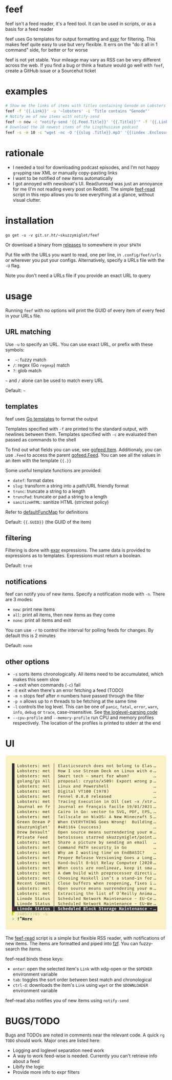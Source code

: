 # feef

feef isn't a feed reader, it's a feed tool. It can be used in scripts, or as a basis for a feed reader

feef uses Go templates for output formatting and [expr](https://github.com/antonmedv/expr) for filtering. This makes feef quite easy to use but very flexible. It errs on the "do it all in 1 command" side, for better or for worse

feef is not yet stable. Your mileage may vary as RSS can be very different across the web. If you find a bug or think a feature would go well with `feef`, create a GitHub issue or a Sourcehut ticket

# examples

```sh
# Show me the links of items with titles containing Genode on Lobsters
feef -f '{{.Link}}' -u '~lobsters' -i 'Title contains "Genode"'
# Notify me of new items with notify-send
feef -n new -c "notify-send '{{.Feed.Title}}' '{{.Title}}'" -f '{{.Link}}'
# Download the 10 newest items of the Lingthusiasm podcast
feef -s -m 10 -c "wget -nc -O '{{slug .Title}}.mp3' '{{(index .Enclosures 0).URL}}' || echo {{.Title}} already downloaded" -u 'https://feeds.soundcloud.com/users/soundcloud:users:237055046/sounds.rss'
```

# rationale

+ I needed a tool for downloading podcast episodes, and I'm not happy `grep`ping raw XML or manually copy-pasting links
+ I want to be notified of new items automatically
+ I got annoyed with newsboat's UI. Read/unread was just an annoyance for me (I'm not reading every post on Reddit). The simple [feef-read](https://git.sr.ht/~skuzzymiglet/feef/tree/master/item/feef-read) script in this repo allows you to see everything at a glance, without visual clutter.

# installation

`go get -u -v git.sr.ht/~skuzzymiglet/feef`

Or download a binary from [releases](https://github.com/skuzzymiglet/feef/releases) to somewhere in your `$PATH`

Put file with the URLs you want to read, one per line, in `.config/feef/urls` or wherever you put your configs. Alternatively, specify a URLs file with the `-U` flag.

Note you don't need a URLs file if you provide an exact URL to query

# usage

Running `feef` with no options will print the GUID of every item of every feed in your URLs file.

## URL matching

Use `-u` to specify an URL. You can use exact URL, or prefix with these symbols:

+ ` ~`: fuzzy match
+ `/`: regex (Go `regexp`) match
+ `?`: glob match

`~` and `/` alone can be used to match every URL

Default: `~`

## templates

feef uses [Go templates](https://godocs.io/text/template) to format the output

Templates specified with `-f` are printed to the standard output, with newlines between them. Templates specified with `-c` are evaluated then passed as commands to the shell

To find out what fields you can use, see [gofeed.Item](https://godoc.org/github.com/mmcdole/gofeed#Item). Additionaly, you can use `.Feed` to access the parent [gofeed.Feed](https://godoc.org/github.com/mmcdole/gofeed#Feed). You can see all the values in an item with the template `{{.}}`

Some useful template functions are provided:

+ `datef`: format dates
+ `slug`: transform a string into a path/URL friendly format
+ `trunc`: truncate a string to a length
+ `truncPad`: truncate or pad a string to a length
+ `sanitizeHTML`: sanitize HTML (strictest policy)

Refer to [defaultFuncMap](https://git.sr.ht/~skuzzymiglet/feef/tree/master/item/templates.go#L13) for definitions

Default: `{{.GUID}}` (the GUID of the item)

## filtering

Filtering is done with [expr](https://github.com/antonmedv/expr) expressions. The same data is provided to expressions as to templates. Expressions must return a boolean.

Default: `true`

## notifications

feef can notify you of new items. Specify a notification mode with `-n`. There are 3 modes:

+ `new`: print new items
+ `all`: print all items, then new items as they come
+ `none`: print all items and exit

You can use `-r` to control the interval for polling feeds for changes. By default this is 2 minutes

Default: `none`

## other options

+ `-s` sorts items chronologically. All items need to be accumulated, which makes this seem slow
+ `-e` exit when commands (`-c`) fail
+ `-E` exit when there's an error fetching a feed (TODO)
+ `-m n` stops feef after _n_ numbers have passed through the filter
+ `-p n` allows up to _n_ threads to be fetching at the same time
+ `-l` controls the log level. This can be one of `panic`, `fatal`, `error`, `warn`, `info`, `debug` or `trace`, case-insensitive. See [the loglevel-parsing code](https://github.com/sirupsen/logrus/blob/master/logrus.go#L24)
+ `--cpu-profile` and `--memory-profile` run CPU and memory profiles respectively. The location of the profiles is printed to stderr at the end

# UI

![screenshot](screenshot.jpg)

The [feef-read](https://git.sr.ht/~skuzzymiglet/feef/tree/master/item/feef-read) script is a simple but flexible RSS reader, with notifications of new items. The items are formatted and piped into [fzf](https://git.sr.ht/~skuzzymiglet/feef/tree/master/item/feef-read). You can fuzzy-search the items.

feef-read binds these keys:

+ `enter`: open the selected item's `Link` with xdg-open or the `$OPENER` environment variable
+ `tab`: toggles the sort order between best match and chronological
+ `ctrl-d`: downloads the item's `Link` using `wget` or the `$DOWNLOADER` environment variable

feef-read also notifies you of new items using `notify-send`

# BUGS/TODO

Bugs and TODOs are noted in comments near the relevant code. A quick `rg TODO` should work. Major ones are listed here:

+ Logging and loglevel separation need work
+ A way to work feed-wise is needed. Currently you can't retrieve info about a feed
+ Libify the logic
+ Provide more info to expr filters
